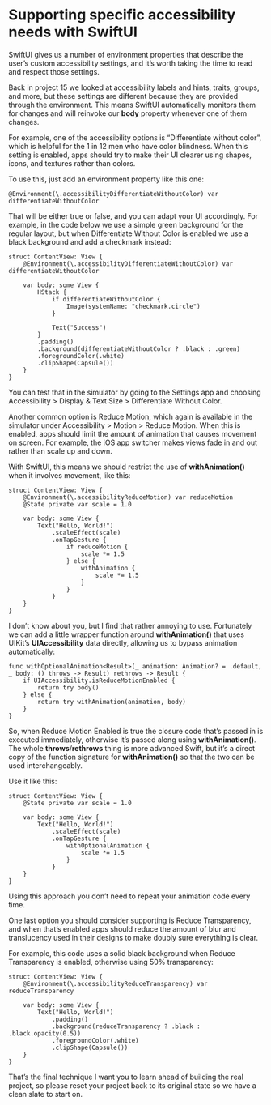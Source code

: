 # Supporting specific accessibility needs with SwiftUI

SwiftUI gives us a number of environment properties that describe the user’s custom accessibility settings, and it’s worth taking the time to read and respect those settings.

Back in project 15 we looked at accessibility labels and hints, traits, groups, and more, but these settings are different because they are provided through the environment. This means SwiftUI automatically monitors them for changes and will reinvoke our **body** property whenever one of them changes.

For example, one of the accessibility options is “Differentiate without color”, which is helpful for the 1 in 12 men who have color blindness. When this setting is enabled, apps should try to make their UI clearer using shapes, icons, and textures rather than colors.

To use this, just add an environment property like this one:
```
@Environment(\.accessibilityDifferentiateWithoutColor) var differentiateWithoutColor
```
That will be either true or false, and you can adapt your UI accordingly. For example, in the code below we use a simple green background for the regular layout, but when Differentiate Without Color is enabled we use a black background and add a checkmark instead:
```
struct ContentView: View {
    @Environment(\.accessibilityDifferentiateWithoutColor) var differentiateWithoutColor

    var body: some View {
        HStack {
            if differentiateWithoutColor {
                Image(systemName: "checkmark.circle")
            }

            Text("Success")
        }
        .padding()
        .background(differentiateWithoutColor ? .black : .green)
        .foregroundColor(.white)
        .clipShape(Capsule())
    }
}
```
You can test that in the simulator by going to the Settings app and choosing Accessibility > Display & Text Size > Differentiate Without Color.

Another common option is Reduce Motion, which again is available in the simulator under Accessibility > Motion > Reduce Motion. When this is enabled, apps should limit the amount of animation that causes movement on screen. For example, the iOS app switcher makes views fade in and out rather than scale up and down.

With SwiftUI, this means we should restrict the use of **withAnimation()** when it involves movement, like this:
```
struct ContentView: View {
    @Environment(\.accessibilityReduceMotion) var reduceMotion
    @State private var scale = 1.0

    var body: some View {
        Text("Hello, World!")
            .scaleEffect(scale)
            .onTapGesture {
                if reduceMotion {
                    scale *= 1.5
                } else {
                    withAnimation {
                        scale *= 1.5
                    }
                }
            }
    }
}
```
I don’t know about you, but I find that rather annoying to use. Fortunately we can add a little wrapper function around **withAnimation()** that uses UIKit’s **UIAccessibility** data directly, allowing us to bypass animation automatically:
```
func withOptionalAnimation<Result>(_ animation: Animation? = .default, _ body: () throws -> Result) rethrows -> Result {
    if UIAccessibility.isReduceMotionEnabled {
        return try body()
    } else {
        return try withAnimation(animation, body)
    }
}
```
So, when Reduce Motion Enabled is true the closure code that’s passed in is executed immediately, otherwise it’s passed along using **withAnimation()**. The whole **throws**/**rethrows** thing is more advanced Swift, but it’s a direct copy of the function signature for **withAnimation()** so that the two can be used interchangeably.

Use it like this:
```
struct ContentView: View {
    @State private var scale = 1.0

    var body: some View {
        Text("Hello, World!")
            .scaleEffect(scale)
            .onTapGesture {
                withOptionalAnimation {
                    scale *= 1.5
                }
            }
    }
}
```
Using this approach you don’t need to repeat your animation code every time.

One last option you should consider supporting is Reduce Transparency, and when that’s enabled apps should reduce the amount of blur and translucency used in their designs to make doubly sure everything is clear.

For example, this code uses a solid black background when Reduce Transparency is enabled, otherwise using 50% transparency:
```
struct ContentView: View {
    @Environment(\.accessibilityReduceTransparency) var reduceTransparency

    var body: some View {
        Text("Hello, World!")
            .padding()
            .background(reduceTransparency ? .black : .black.opacity(0.5))
            .foregroundColor(.white)
            .clipShape(Capsule())
    }
}
```
That’s the final technique I want you to learn ahead of building the real project, so please reset your project back to its original state so we have a clean slate to start on.